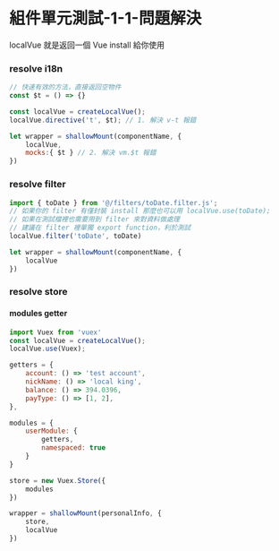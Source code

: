 # 組件單元測試-1-1-問題解決

localVue 就是返回一個 Vue install 給你使用

### resolve i18n

```js
// 快速有效的方法，直接返回空物件
const $t = () => {}

const localVue = createLocalVue();
localVue.directive('t', $t); // 1. 解決 v-t 報錯

let wrapper = shallowMount(componentName, {
    localVue,
    mocks:{ $t } // 2. 解決 vm.$t 報錯
})
```

### resolve filter

```js
import { toDate } from '@/filters/toDate.filter.js';
// 如果你的 filter 有僅封裝 install 那麼也可以用 localVue.use(toDate);
// 如果在測試檔裡也需要用到 filter 來對資料做處理
// 建議在 filter 裡單獨 export function，利於測試
localVue.filter('toDate', toDate)

let wrapper = shallowMount(componentName, {
    localVue
})
```

### resolve store

#### modules getter

```js
import Vuex from 'vuex'
const localVue = createLocalVue();
localVue.use(Vuex);

getters = {
    account: () => 'test account',
    nickName: () => 'local king',
    balance: () => 394.0396,
    payType: () => [1, 2],
},

modules = {
    userModule: {
        getters,
        namespaced: true
    }
}

store = new Vuex.Store({
    modules
})

wrapper = shallowMount(personalInfo, {
    store,
    localVue
})
```
